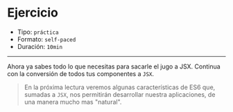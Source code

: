 # Ejercicio

* Tipo: `práctica`
* Formato: `self-paced`
* Duración: `10min`

***

Ahora ya sabes todo lo que necesitas para sacarle el jugo a JSX. Continua con la
conversión de todos tus componentes a `JSX`.

> En la próxima lectura veremos algunas características de ES6 que, sumadas a
`JSX`, nos permitirán desarrollar nuestra aplicaciones, de una manera mucho mas
"natural".
